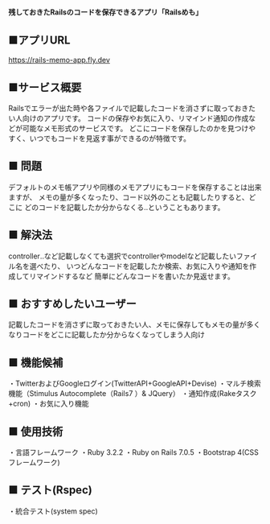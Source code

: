 ## <h4>残しておきたRailsのコードを保存できるアプリ「Railsめも」</h4>


## ■アプリURL
https://rails-memo-app.fly.dev

## ■サービス概要

Railsでエラーが出た時や各ファイルで記載したコードを消さずに取っておきたい人向けのアプリです。
コードの保存やお気に入り、リマインド通知の作成などが可能なメモ形式のサービスです。
どこにコードを保存したのかを見つけやすく、いつでもコードを見返す事ができるのが特徴です。


## ■ 問題

デフォルトのメモ帳アプリや同様のメモアプリにもコードを保存することは出来ますが、
メモの量が多くなったり、コード以外のことも記載したりすると、どこに
どのコードを記載したか分からなくる‥ということもあります。

## ■ 解決法
controller‥など記載しなくても選択でcontrollerやmodelなど記載したいファイル名を選べたり、
いつどんなコードを記載したか検索、お気に入りや通知を作成してリマインドするなど
簡単にどんなコードを書いたか見返せます。

## ■ おすすめしたいユーザー
記載したコードを消さずに取っておきたい人、メモに保存してもメモの量が多くなりコードをどこに記載したか分からなくなってしまう人向け

## ■ 機能候補
・TwitterおよびGoogleログイン(TwitterAPI+GoogleAPI+Devise)
・マルチ検索機能（Stimulus Autocomplete（Rails7 ）& JQuery）
・通知作成(Rakeタスク+cron)
・お気に入り機能

## ■ 使用技術
・言語フレームワーク
・Ruby 3.2.2
・Ruby on Rails 7.0.5
・Bootstrap 4(CSSフレームワーク)

## ■ テスト(Rspec)
・統合テスト(system spec)
